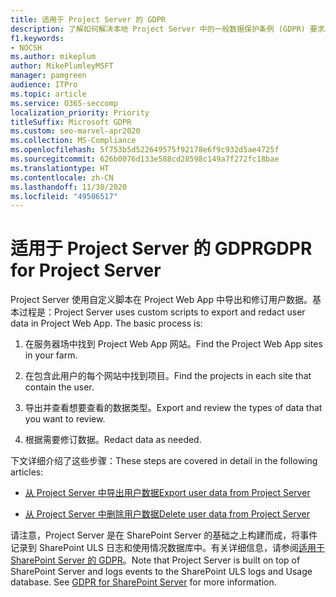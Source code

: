 ```yaml
---
title: 适用于 Project Server 的 GDPR
description: 了解如何解决本地 Project Server 中的一般数据保护条例 (GDPR) 要求。
f1.keywords:
- NOCSH
ms.author: mikeplum
author: MikePlumleyMSFT
manager: pamgreen
audience: ITPro
ms.topic: article
ms.service: O365-seccomp
localization_priority: Priority
titleSuffix: Microsoft GDPR
ms.custom: seo-marvel-apr2020
ms.collection: MS-Compliance
ms.openlocfilehash: 5f753b5d522649575f92178e6f9c932d5ae4725f
ms.sourcegitcommit: 626b0076d133e588cd28598c149a7f272fc18bae
ms.translationtype: HT
ms.contentlocale: zh-CN
ms.lasthandoff: 11/30/2020
ms.locfileid: "49506517"
---
```

# <a name="gdpr-for-project-server"></a><span data-ttu-id="8aeea-103">适用于 Project Server 的 GDPR</span><span class="sxs-lookup"><span data-stu-id="8aeea-103">GDPR for Project Server</span></span>

<span data-ttu-id="8aeea-p101">Project Server 使用自定义脚本在 Project Web App 中导出和修订用户数据。基本过程是：</span><span class="sxs-lookup"><span data-stu-id="8aeea-p101">Project Server uses custom scripts to export and redact user data in Project Web App. The basic process is:</span></span>

1.  <span data-ttu-id="8aeea-106">在服务器场中找到 Project Web App 网站。</span><span class="sxs-lookup"><span data-stu-id="8aeea-106">Find the Project Web App sites in your farm.</span></span>

2.  <span data-ttu-id="8aeea-107">在包含此用户的每个网站中找到项目。</span><span class="sxs-lookup"><span data-stu-id="8aeea-107">Find the projects in each site that contain the user.</span></span>

3.  <span data-ttu-id="8aeea-108">导出并查看想要查看的数据类型。</span><span class="sxs-lookup"><span data-stu-id="8aeea-108">Export and review the types of data that you want to review.</span></span>

4.  <span data-ttu-id="8aeea-109">根据需要修订数据。</span><span class="sxs-lookup"><span data-stu-id="8aeea-109">Redact data as needed.</span></span>

<span data-ttu-id="8aeea-110">下文详细介绍了这些步骤：</span><span class="sxs-lookup"><span data-stu-id="8aeea-110">These steps are covered in detail in the following articles:</span></span>

- [<span data-ttu-id="8aeea-111">从 Project Server 中导出用户数据</span><span class="sxs-lookup"><span data-stu-id="8aeea-111">Export user data from Project Server</span></span>](/Project/export-user-data-from-project-server?toc=/Office365/Enterprise/toc.json)

- [<span data-ttu-id="8aeea-112">从 Project Server 中删除用户数据</span><span class="sxs-lookup"><span data-stu-id="8aeea-112">Delete user data from Project Server</span></span>](/Project/delete-user-data-from-project-server?toc=/Office365/Enterprise/toc.json)


<span data-ttu-id="8aeea-p102">请注意，Project Server 是在 SharePoint Server 的基础之上构建而成，将事件记录到 SharePoint ULS 日志和使用情况数据库中。有关详细信息，请参阅[适用于 SharePoint Server 的 GDPR](gdpr-for-sharepoint-server.md)。</span><span class="sxs-lookup"><span data-stu-id="8aeea-p102">Note that Project Server is built on top of SharePoint Server and logs events to the SharePoint ULS logs and Usage database. See [GDPR for SharePoint Server](gdpr-for-sharepoint-server.md) for more information.</span></span>

